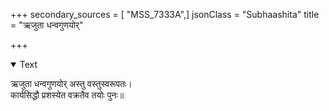 +++
secondary_sources = [ "MSS_7333A",]
jsonClass = "Subhaashita"
title = "ऋजुता धन्वगुणयोर्"

+++

<details open><summary>Text</summary>

ऋजुता धन्वगुणयोर् अस्तु वस्तुस्वरूपतः।  
कार्यसिद्धौ प्रशस्येत वक्रतैव तयोः पुनः॥
</details>
